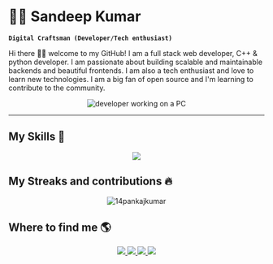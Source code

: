 # 👨‍💻 Sandeep Kumar

**`Digital Craftsman (Developer/Tech enthusiast)`**

Hi there 👋🏼 welcome to my GitHub! I am a full stack web developer, C++ & python developer. I am passionate about building scalable and maintainable backends and beautiful frontends. I am also a tech enthusiast and love to learn new technologies. I am a big fan of open source and I'm learning to contribute to the community.

<p align="center">
    <img src="https://media.giphy.com/media/qgQUggAC3Pfv687qPC/giphy.gif" alt="developer working on a PC"/>
</p>

---

## My Skills 🚀

<p align="center">
  <a href="">
    <img src="https://skillicons.dev/icons?i=html,css,javascript,react,nextjs,tailwind,typescript,golang,nodejs,express,mongodb,mysql,postgresql,astro,scss,solidjs,svelte,supabase,vite,jest,django,firebase,googlecloud,linux,redux,git,github,docker,bash,bootstrap,deno,discord,rust,graphql,nestjs,postman,java,cpp,python,vscode,vercel,prisma,md&perline=11" />
  </a>
</p>

## My Streaks and contributions 🔥

<p align="center"><img align="center" src="https://github-readme-streak-stats.herokuapp.com/?user=sandepten&" alt="14pankajkumar" /></p>


## Where to find me 🌎

<div align="center">
    <a href="https://www.linkedin.com/in/sandepten/">
        <img src="https://img.shields.io/badge/-Sandeep%20Kumar-0077B5?style=flat&logo=Linkedin&logoColor=white"/>
    </a>
    <a href="https://twitter.com/sandepten">
        <img src="https://img.shields.io/badge/-@sandepten-1DA1F2?style=flat&logo=Twitter&logoColor=white"/>
    </a>
    <a href="https://www.instagram.com/sandepten1/">
        <img src="https://img.shields.io/badge/-@sandepten1-E4405F?style=flat&logo=Instagram&logoColor=white"/>
    </a>
    <a href="mailto:sandepten+github@gmail.com">
        <img src="https://img.shields.io/badge/-sandepten@gmail.com-D14836?style=flat&logo=Gmail&logoColor=white"/>
    </a>
</div>
<!-- My GitHub Stats:

<p align="center"> <img src="https://github-readme-stats.vercel.app/api?username=sandepten&show_icons=true&theme=gotham" alt="sandeepkumar" /> -->
<!---
sandepten/sandepten is a ✨ special ✨ repository because its `README.md` (this file) appears on your GitHub profile.
You can click the Preview link to take a look at your changes.
--->
